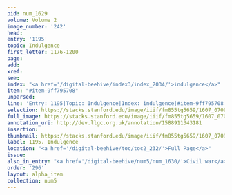 ```yaml
---
pid: num_1629
volume: Volume 2
image_number: '242'
head:
entry: '1195'
topic: Indulgence
first_letter: 1176-1200
page:
add:
xref:
see:
index: "<a href='/digital-beehive/index3/index_2034/'>indulgence</a>"
item: "#item-9ff795708"
unparsed:
line: 'Entry: 1195|Topic: Indulgence|Index: indulgence|#item-9ff795708'
selection: https://stacks.stanford.edu/image/iiif/fm855tg5659/1607_0709/911,4002,2713,600/full/0/default.jpg
full_image: https://stacks.stanford.edu/image/iiif/fm855tg5659/1607_0709/full/full/0/default.jpg
annotation_uri: http://dev.llgc.org.uk/annotation/1588911343181
insertion:
thumbnail: https://stacks.stanford.edu/image/iiif/fm855tg5659/1607_0709/911,4002,600,180/250,/0/default.jpg
label: 1195. Indulgence
location: "<a href='/digital-beehive/toc/toc2_232/'>Full Page</a>"
issue:
also_in_entry: "<a href='/digital-beehive/num5/num_1630/'>Civil war</a>"
order: '296'
layout: alpha_item
collection: num5
---
```

